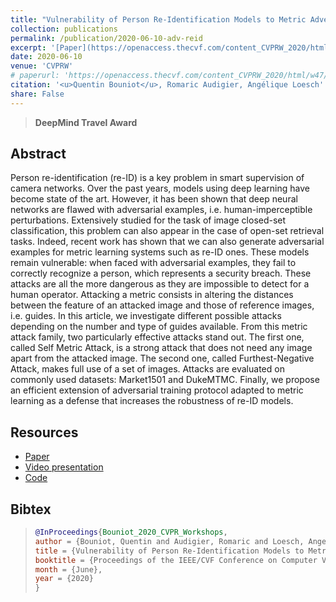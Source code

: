 ```yaml
---
title: "Vulnerability of Person Re-Identification Models to Metric Adversarial Attacks."
collection: publications
permalink: /publication/2020-06-10-adv-reid
excerpt: '[Paper](https://openaccess.thecvf.com/content_CVPRW_2020/html/w47/Bouniot_Vulnerability_of_Person_Re-Identification_Models_to_Metric_Adversarial_Attacks_CVPRW_2020_paper.html)'
date: 2020-06-10
venue: 'CVPRW'
# paperurl: 'https://openaccess.thecvf.com/content_CVPRW_2020/html/w47/Bouniot_Vulnerability_of_Person_Re-Identification_Models_to_Metric_Adversarial_Attacks_CVPRW_2020_paper.html'
citation: '<u>Quentin Bouniot</u>, Romaric Audigier, Angélique Loesch'
share: False
---
```


> **DeepMind Travel Award**

## Abstract

Person re-identification (re-ID) is a key problem in smart supervision of camera networks. Over the past years, models using deep learning have become state of the art. However, it has been shown that deep neural networks are flawed with adversarial examples, i.e. human-imperceptible perturbations. Extensively studied for the task of image closed-set classification, this problem can also appear in the case of open-set retrieval tasks. Indeed, recent work has shown that we can also generate adversarial examples for metric learning systems such as re-ID ones. These models remain vulnerable: when faced with adversarial examples, they fail to correctly recognize a person, which represents a security breach. These attacks are all the more dangerous as they are impossible to detect for a human operator. Attacking a metric consists in altering the distances between the feature of an attacked image and those of reference images, i.e. guides. In this article, we investigate different possible attacks depending on the number and type of guides available. From this metric attack family, two particularly effective attacks stand out. The first one, called Self Metric Attack, is a strong attack that does not need any image apart from the attacked image. The second one, called Furthest-Negative Attack, makes full use of a set of images. Attacks are evaluated on commonly used datasets: Market1501 and DukeMTMC. Finally, we propose an efficient extension of adversarial training protocol adapted to metric learning as a defense that increases the robustness of re-ID models.

## Resources

- [Paper](https://openaccess.thecvf.com/content_CVPRW_2020/html/w47/Bouniot_Vulnerability_of_Person_Re-Identification_Models_to_Metric_Adversarial_Attacks_CVPRW_2020_paper.html)  
- [Video presentation](https://youtu.be/X0YRPxzOMR0)  
- [Code](https://github.com/CEA-LIST/adv-reid)

<!-- >**For attribution in academic contexts, please cite this work as**
>
>"Vulnerability of Person Re-Identification Models to Metric Adversarial Attacks."
  **Quentin Bouniot**, Romaric Audigier, Angelique Loesch. *Proceedings of the IEEE/CVF Conference on Computer Vision and Pattern Recognition (CVPR) Workshops*, 2020, pp. 794-795 -->

## Bibtex

>```BibTex
>@InProceedings{Bouniot_2020_CVPR_Workshops,
>author = {Bouniot, Quentin and Audigier, Romaric and Loesch, Angelique},
>title = {Vulnerability of Person Re-Identification Models to Metric Adversarial Attacks},
>booktitle = {Proceedings of the IEEE/CVF Conference on Computer Vision and Pattern Recognition (CVPR) Workshops},
>month = {June},
>year = {2020}
>} 
>```